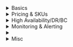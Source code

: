 <details>
  <summary>Basics</summary>
  
</details>  

<details>
  <summary>Pricing & SKUs</summary>
  
</details>  

<details>
  <summary>High Availability/DR/BC</summary>
  
</details>  

<details>
  <summary>Monitoring & Alerting</summary>

**How to get alert for 40 units occuring 10 times in a 10-minute window?**
- Log Analytics query
- Query #1 - `requestCharge_s > 40`
- Query #2 - `period = 10` and `frequency = 10`
- Azure Monitor is alerting mechanism
- https://docs.microsoft.com/en-us/azure/cosmos-db/monitor-cosmos-db

</details>  


<details>
  <summary></summary>
  
</details>  

<details>
  <summary>Misc</summary>

**How to migrate data from SQL Server into CosmosDB?** 
- https://docs.microsoft.com/en-us/azure/cosmos-db/import-data#SQL
- Run the DocumentDB Data Migration Tool

</details>  
